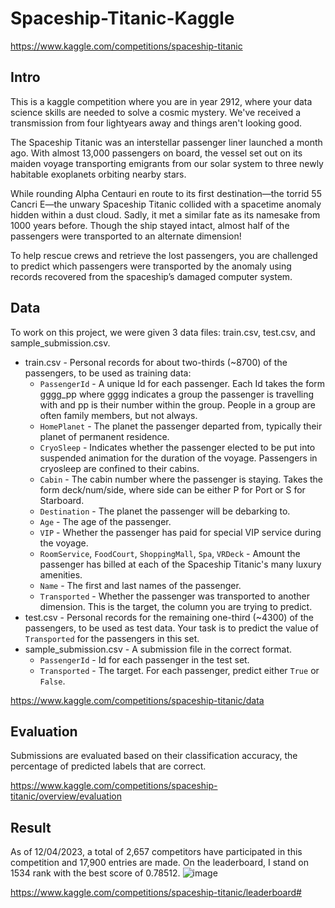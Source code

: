 # Spaceship-Titanic-Kaggle

https://www.kaggle.com/competitions/spaceship-titanic

## Intro
This is a kaggle competition where you are in year 2912, where your data science skills are needed to solve a cosmic mystery. We've received a transmission from four lightyears away and things aren't looking good.

The Spaceship Titanic was an interstellar passenger liner launched a month ago. With almost 13,000 passengers on board, the vessel set out on its maiden voyage transporting emigrants from our solar system to three newly habitable exoplanets orbiting nearby stars.

While rounding Alpha Centauri en route to its first destination—the torrid 55 Cancri E—the unwary Spaceship Titanic collided with a spacetime anomaly hidden within a dust cloud. Sadly, it met a similar fate as its namesake from 1000 years before. Though the ship stayed intact, almost half of the passengers were transported to an alternate dimension!

To help rescue crews and retrieve the lost passengers, you are challenged to predict which passengers were transported by the anomaly using records recovered from the spaceship’s damaged computer system.

## Data
To work on this project, we were given 3 data files: train.csv, test.csv, and sample_submission.csv.
* train.csv - Personal records for about two-thirds (~8700) of the passengers, to be used as training data:
  * `PassengerId` - A unique Id for each passenger. Each Id takes the form gggg_pp where gggg indicates a group the passenger is travelling with and pp is their number within the group. People in a group are often family members, but not always.
  * `HomePlanet` - The planet the passenger departed from, typically their planet of permanent residence.
  * `CryoSleep` - Indicates whether the passenger elected to be put into suspended animation for the duration of the voyage. Passengers in cryosleep are confined to their cabins.
  * `Cabin` - The cabin number where the passenger is staying. Takes the form deck/num/side, where side can be either P for Port or S for Starboard.
  * `Destination` - The planet the passenger will be debarking to.
  * `Age` - The age of the passenger.
  * `VIP` - Whether the passenger has paid for special VIP service during the voyage.
  * `RoomService`, `FoodCourt`, `ShoppingMall`, `Spa`, `VRDeck` - Amount the passenger has billed at each of the Spaceship Titanic's many luxury amenities.
  * `Name` - The first and last names of the passenger.
  * `Transported` - Whether the passenger was transported to another dimension. This is the target, the column you are trying to predict.
* test.csv - Personal records for the remaining one-third (~4300) of the passengers, to be used as test data. Your task is to predict the value of `Transported` for the passengers in this set. 
* sample_submission.csv - A submission file in the correct format.
  * `PassengerId` - Id for each passenger in the test set.
  * `Transported` - The target. For each passenger, predict either `True` or `False`.

https://www.kaggle.com/competitions/spaceship-titanic/data

## Evaluation
Submissions are evaluated based on their classification accuracy, the percentage of predicted labels that are correct.

https://www.kaggle.com/competitions/spaceship-titanic/overview/evaluation

## Result
As of 12/04/2023, a total of 2,657 competitors have participated in this competition and 17,900 entries are made. On the leaderboard, I stand on 1534 rank with the best score of 0.78512.
![image](https://user-images.githubusercontent.com/83417365/231373037-5396f628-b88e-4869-b037-16bd3d4d02da.png)

https://www.kaggle.com/competitions/spaceship-titanic/leaderboard#

